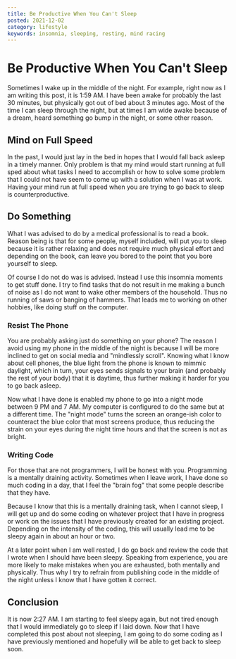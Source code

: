 ```yaml
---
title: Be Productive When You Can't Sleep 
posted: 2021-12-02 
category: lifestyle
keywords: insomnia, sleeping, resting, mind racing
---
```


# Be Productive When You Can't Sleep

Sometimes I wake up in the middle of the night. For example, right now as I am writing this post, it is 1:59 AM. 
I have been awake for probably the last 30 minutes, but physically got out of bed about 3 minutes ago. 
Most of the time I can sleep through the night, but at times I am wide awake because of a dream, heard something 
go bump in the night, or some other reason. 

## Mind on Full Speed

In the past, I would just lay in the bed in hopes that I would fall back asleep in a timely manner. Only problem
is that my mind would start running at full sped about what tasks I need to accomplish or how to solve some 
problem that I could not have seem to come up with a solution when I was at work. Having your mind run 
at full speed when you are trying to go back to sleep is counterproductive.


## Do Something 

What I was advised to do by a medical professional is to read a book. Reason being is that for some people, myself
included, will put you to sleep because it is rather relaxing and does not require much physical effort and 
depending on the book, can leave you bored to the point that you bore yourself to sleep. 

Of course I do not do was is advised. Instead I use this insomnia moments to get stuff done. I try to find tasks 
that do not result in me making a bunch of noise as I do not want to wake other members of the household. Thus 
no running of saws or banging of hammers. That leads me to working on other hobbies, like doing stuff on the computer.

### Resist The Phone

You are probably asking just do something on your phone? The reason I avoid using my phone in the middle of the 
night is because I will be more inclined to get on social media and "mindlessly scroll". Knowing what I know about 
cell phones, the blue light from the phone is known to mimmic daylight, which in turn, your eyes sends signals
to your brain (and probably the rest of your body) that it is daytime, thus further making it harder for you 
to go back asleep.

Now what I have done is enabled my phone to go into a night mode between 9 PM and 7 AM. My
computer is configured to do the same but at a different time. The "night mode" turns the screen an orange-ish 
color to counteract the blue color that most screens produce, thus reducing the strain on your eyes during 
the night time hours and that the screen is not as bright.

### Writing Code

For those that are not programmers, I will be honest with you. Programming is a mentally draining activity. 
Sometimes when I leave work, I have done so much coding in a day, that I feel the "brain fog" that some people 
describe that they have.

Because I know that this is a mentally draining task, when I cannot sleep, I will get up and do some coding on 
whatever project that I have in progress or work on the issues that I have previously created for an existing 
project. Depending on the intensity of the coding, this will usually lead me to be sleepy again in about an 
hour or two. 

At a later point when I am well rested, I do go back and review the code that I wrote when I should have been 
sleepy. Speaking from experience, you are more likely to make mistakes when you are exhausted, both mentally 
and physically. Thus why I try to refrain from publishing code in the middle of the night
unless I know that I have gotten it correct. 

## Conclusion

It is now 2:27 AM. I am starting to feel sleepy again, but not tired enough that I would immediately go 
to sleep if I laid down. Now that I have completed this post about not sleeping, I am going to do some coding 
as I have previously mentioned and hopefully will be able to get back to sleep soon.
 
